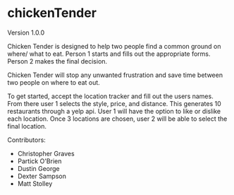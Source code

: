 # chickenTender
Version 1.0.0

Chicken Tender is designed to help two people find a common ground on where/ what to eat. Person 1 starts and fills out
the appropriate forms. Person 2 makes the final decision.


Chicken Tender will stop any unwanted frustration and save time between two people on where to eat out.


To get started, accept the location tracker and fill out the users names. From there user 1 selects the style, price, and 
distance. This generates 10 restaurants through a yelp api. User 1 will have the option to like or dislike each location. 
Once 3 locations are chosen, user 2 will be able to select the final location.


Contributors:

- Christopher Graves
- Partick O'Brien
- Dustin George
- Dexter Sampson
- Matt Stolley
